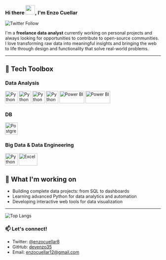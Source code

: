 ### Hi there <img src="https://raw.githubusercontent.com/MartinHeinz/MartinHeinz/master/wave.gif" width="30px">, I'm Enzo Cuellar

![Twitter Follow](https://img.shields.io/twitter/follow/enzocuellar8?style=social)

I'm a **freelance data analyst** currently working on personal projects and always looking for opportunities to contribute to open-source communities.  
I love transforming raw data into meaningful insights and bringing the web to life through design and functionality that solve real-world problems.

---

## 🧰 Tech Toolbox

### Data Analysis
<div align="left">
  <img src="https://cdn.worldvectorlogo.com/logos/python-5.svg" alt="Python" width="40" height="40"/>
  <img src="https://cdn.worldvectorlogo.com/logos/pandas.svg" alt="Python" width="40" height="40"/>
  <img src="https://cdn.worldvectorlogo.com/logos/matplotlib-1.svg" alt="Python" width="40" height="40"/>
  <img src="https://cdn.worldvectorlogo.com/logos/pandas.svg" alt="Python" width="40" height="40"/>
  <img src="https://cdn.worldvectorlogo.com/logos/excel-4.svg" alt="Power BI" width="80" height="40"/>
  <img src="https://cdn.worldvectorlogo.com/logos/power-bi.svg" alt="Power BI" width="80" height="40"/>
</div>

### DB 
<div align="left">
  <img src="https://cdn.worldvectorlogo.com/logos/postgresql.svg" alt="PostgreSQL" width="40" height="40"/>
</div>

### Big Data & Data Engineering
<div align="left">
  <img src="https://cdn.worldvectorlogo.com/logos/apache-spark-5.svg" alt="Python" width="40" height="40"/>
  <img src="https://cdn.worldvectorlogo.com/logos/docker.svg" alt="Excel" width="60" height="40"/>
</div>

## 🚀 What I'm working on

- Building complete data projects: from SQL to dashboards
- Learning advanced Python for data analytics and automation
- Developing interactive web tools for data visualization

---

![Top Langs](https://github-readme-stats.vercel.app/api/top-langs/?username=devenzo35&theme=gruvbox)

### 📫 Let's connect!

- Twitter: [@enzocuellar8](https://twitter.com/enzocuellar8)
- GitHub: [devenzo35](https://github.com/devenzo35)
- Email: enzocuellar12@gmail.com

